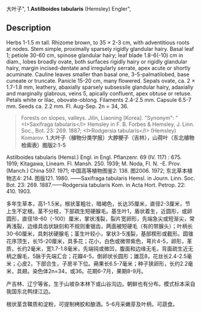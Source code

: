 大叶子",
1.**Astilboides tabularis** (Hemsley) Engler",

## Description
Herbs 1-1.5 m tall. Rhizome brown, to 35 × 2-3 cm, with adventitious roots at nodes. Stem simple, proximally sparsely rigidly glandular hairy. Basal leaf 1; petiole 30-60 cm, spinose glandular hairy; leaf blade 1.8-6(-10) cm in diam., lobes broadly ovate, both surfaces rigidly hairy or rigidly glandular hairy, margin incised-dentate and irregularly serrate, apex acute or shortly acuminate. Cauline leaves smaller than basal one, 3-5-palmatilobed, base cuneate or truncate. Panicle 15-20 cm, many flowered. Sepals ovate, ca. 2 × 1.7-1.8 mm, leathery, abaxially sparsely subsessile glandular hairy, adaxially and marginally glabrous, veins 5, apically confluent, apex obtuse or retuse. Petals white or lilac, obovate-oblong. Filaments 2.4-2.5 mm. Capsule 6.5-7 mm. Seeds ca. 2.2 mm. Fl. Aug-Sep. 2n = 34, 36.

> Forests on slopes, valleys. Jilin, Liaoning [Korea].
  "Synonym": "&lt;I&gt;Saxifraga tabularis&lt;/I&gt; Hemsley in F. B. Forbes &amp; Hemsley, J. Linn. Soc., Bot. 23: 269. 1887; &lt;I&gt;Rodgersia tabularis&lt;/I&gt; (Hemsley) Komarov.
**1.大叶子（植物分类学报）大脖梗子（吉林），山荷叶（东北植物检索表）图版2:1-5**

Astilboides tabularis (Hemsl.) Engl. in Engl. Pflanzenr. 69 (IV. 117) : 675. 1919; Kitagawa, Lineam. Fl. Mansh. 250. 1939; M. Noda, Fl. N. -E. Prov. (Manch.) China 597. 1971; 中国高等植物图鉴2: 138. 图2006. 1972; 东北草本植物志4: 214. 图版121. 1980. ——Saxifraga tabularis Hemsl. in Journ. Linn. Soc. Bot. 23: 269. 1887.——Rodgersia tabularis Kom. in Acta Hort. Petrop. 22: 410. 1903.

多年生草本，高1-1.5米。根状茎粗壮，暗褐色，长达35厘米，直径2-3厘米，节上生不定根。茎不分枝，下部疏生短硬腺毛。基生叶1，盾状着生，近圆形，或卵圆形，直径18-60（-100）厘米，掌状浅裂，裂片宽卵形，先端急尖或短渐尖，常再浅裂，边缘具齿状缺刻和不规则重锯齿，两面被短硬毛（有的带腺头）；叶柄长30-60厘米，具刺状硬腺毛；茎生叶较小，掌状3-5浅裂，基部楔形或截形。圆锥花序顶生，长15-20厘米，具多花；花小，白色或微带紫色，萼片4-5，卵形，革质，长约2毫米，宽1.7-1.8毫米，先端钝或微凹，腹面和边缘无毛，背面疏生近无柄之腺毛，5脉于先端汇合；花瓣4-5，倒卵状长圆形；雄蕊8，花丝长2.4-2.5毫米；心皮2，下部合生，子房半下位。蒴果长6.5-7毫米；种子狭卵形，长约2.2毫米，具翅。染色体2n=34，或36。花期6-7月，果期8-9月。

产吉林、辽宁等省。生于山坡杂本林下或山谷沟边。朝鲜也有分布。模式标本采自我国东北鸭绿江边。

根状茎含鞣质和淀粉，可提制栲胶和酿酒。5-6月采嫩芽及叶柄，可蔬食。
